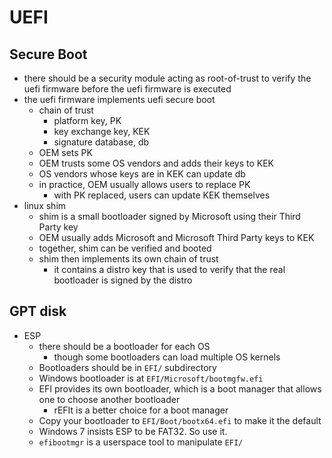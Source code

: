 UEFI
====

## Secure Boot

- there should be a security module acting as root-of-trust to verify the uefi
  firmware before the uefi firmware is executed
- the uefi firmware implements uefi secure boot
  - chain of trust
    - platform key, PK
    - key exchange key, KEK
    - signature database, db
  - OEM sets PK
  - OEM trusts some OS vendors and adds their keys to KEK
  - OS vendors whose keys are in KEK can update db
  - in practice, OEM usually allows users to replace PK
    - with PK replaced, users can update KEK themselves
- linux shim
  - shim is a small bootloader signed by Microsoft using their Third Party key
  - OEM usually adds Microsoft and Microsoft Third Party keys to KEK
  - together, shim can be verified and booted
  - shim then implements its own chain of trust
    - it contains a distro key that is used to verify that the real bootloader
      is signed by the distro

## GPT disk

- ESP
  - there should be a bootloader for each OS
    - though some bootloaders can load multiple OS kernels
  - Bootloaders should be in `EFI/` subdirectory
  - Windows bootloader is at `EFI/Microsoft/bootmgfw.efi`
  - EFI provides its own bootloader, which is a boot manager that allows one to
    choose another bootloader
    - rEFIt is a better choice for a boot manager
  - Copy your bootloader to `EFI/Boot/bootx64.efi` to make it the default
  - Windows 7 insists ESP to be FAT32.  So use it.
  - `efibootmgr` is a userspace tool to manipulate `EFI/`
